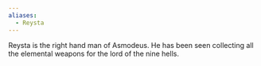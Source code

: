 ```yaml
---
aliases:
  - Reysta
---
```

Reysta is the right hand man of Asmodeus. He has been seen collecting all the elemental weapons for the lord of the nine hells.
